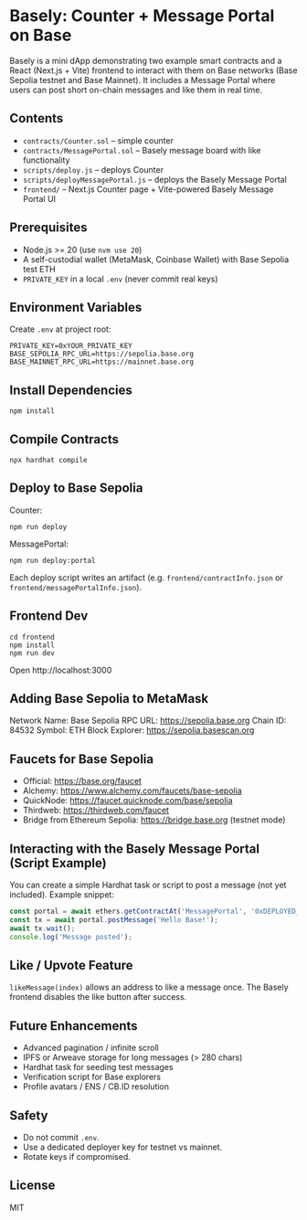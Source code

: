 # Basely: Counter + Message Portal on Base

Basely is a mini dApp demonstrating two example smart contracts and a React (Next.js + Vite) frontend to interact with them on Base networks (Base Sepolia testnet and Base Mainnet). It includes a Message Portal where users can post short on-chain messages and like them in real time.

## Contents
- `contracts/Counter.sol` – simple counter
- `contracts/MessagePortal.sol` – Basely message board with like functionality
- `scripts/deploy.js` – deploys Counter
- `scripts/deployMessagePortal.js` – deploys the Basely Message Portal
- `frontend/` – Next.js Counter page + Vite-powered Basely Message Portal UI

## Prerequisites
- Node.js >= 20 (use `nvm use 20`)
- A self-custodial wallet (MetaMask, Coinbase Wallet) with Base Sepolia test ETH
- `PRIVATE_KEY` in a local `.env` (never commit real keys)

## Environment Variables
Create `.env` at project root:
```
PRIVATE_KEY=0xYOUR_PRIVATE_KEY
BASE_SEPOLIA_RPC_URL=https://sepolia.base.org
BASE_MAINNET_RPC_URL=https://mainnet.base.org
```

## Install Dependencies
```
npm install
```

## Compile Contracts
```
npx hardhat compile
```

## Deploy to Base Sepolia
Counter:
```
npm run deploy
```
MessagePortal:
```
npm run deploy:portal
```
Each deploy script writes an artifact (e.g. `frontend/contractInfo.json` or `frontend/messagePortalInfo.json`).

## Frontend Dev
```
cd frontend
npm install
npm run dev
```
Open http://localhost:3000

## Adding Base Sepolia to MetaMask
Network Name: Base Sepolia
RPC URL: https://sepolia.base.org
Chain ID: 84532
Symbol: ETH
Block Explorer: https://sepolia.basescan.org

## Faucets for Base Sepolia
- Official: https://base.org/faucet
- Alchemy: https://www.alchemy.com/faucets/base-sepolia
- QuickNode: https://faucet.quicknode.com/base/sepolia
- Thirdweb: https://thirdweb.com/faucet
- Bridge from Ethereum Sepolia: https://bridge.base.org (testnet mode)

## Interacting with the Basely Message Portal (Script Example)
You can create a simple Hardhat task or script to post a message (not yet included). Example snippet:
```js
const portal = await ethers.getContractAt('MessagePortal', '0xDEPLOYED_ADDRESS');
const tx = await portal.postMessage('Hello Base!');
await tx.wait();
console.log('Message posted');
```

## Like / Upvote Feature
`likeMessage(index)` allows an address to like a message once. The Basely frontend disables the like button after success.

## Future Enhancements
- Advanced pagination / infinite scroll
- IPFS or Arweave storage for long messages (> 280 chars)
- Hardhat task for seeding test messages
- Verification script for Base explorers
- Profile avatars / ENS / CB.ID resolution

## Safety
- Do not commit `.env`.
- Use a dedicated deployer key for testnet vs mainnet.
- Rotate keys if compromised.

## License
MIT
